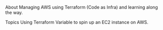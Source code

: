 About
Managing AWS using Terraform (Code as Infra) and learning along the way.

Topics
Using Terraform Variable to spin up an EC2 instance on AWS.
